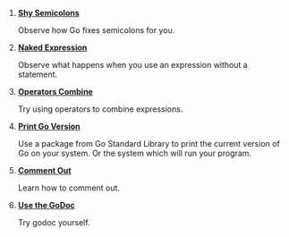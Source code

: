 1. **[Shy Semicolons](https://github.com/inancgumus/learngo/tree/master/04-statements-expressions-comments/exercises/01-shy-semicolons)**

    Observe how Go fixes semicolons for you.

2. **[Naked Expression](https://github.com/inancgumus/learngo/tree/master/04-statements-expressions-comments/exercises/02-naked-expression)**

    Observe what happens when you use an expression without a statement.

3. **[Operators Combine](https://github.com/inancgumus/learngo/tree/master/04-statements-expressions-comments/exercises/03-operators-combine)**

    Try using operators to combine expressions.

4. **[Print Go Version](https://github.com/inancgumus/learngo/tree/master/04-statements-expressions-comments/exercises/04-print-go-version)**

    Use a package from Go Standard Library to print the current version of Go on your system. Or the system which will run your program.

5. **[Comment Out](https://github.com/inancgumus/learngo/tree/master/04-statements-expressions-comments/exercises/05-comment-out)**

    Learn how to comment out.

6. **[Use the GoDoc](https://github.com/inancgumus/learngo/tree/master/04-statements-expressions-comments/exercises/06-use-godoc)**

    Try godoc yourself.
